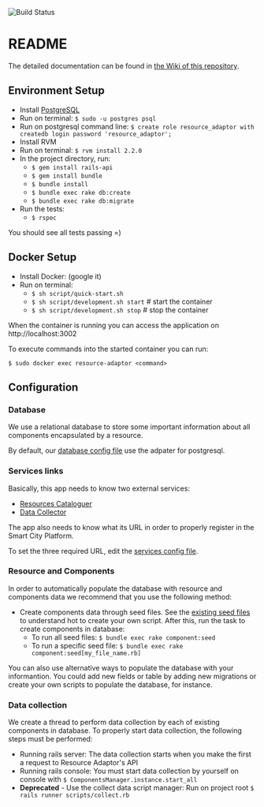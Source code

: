 ![Build Status](https://gitlab.com/smart-city-software-platform/resource-adaptor/badges/master/build.svg)

# README

The detailed documentation can be found in [the Wiki of this repository](https://gitlab.com/smart-city-software-platform/resource-adaptor/wikis/home).

## Environment Setup

* Install [PostgreSQL](https://www.postgresql.org/download/)
* Run on terminal: ```$ sudo -u postgres psql```
* Run on postgresql command line: ```$ create role resource_adaptor with createdb login password 'resource_adaptor';```
* Install RVM
* Run on terminal: ```$ rvm install 2.2.0```
* In the project directory, run:
  * ```$ gem install rails-api```
  * ```$ gem install bundle```
  * ```$ bundle install```
  * ```$ bundle exec rake db:create```
  * ```$ bundle exec rake db:migrate```
* Run the tests:
  * ```$ rspec```

You should see all tests passing =)

## Docker Setup

* Install Docker: (google it)
* Run on terminal:
  * ```$ sh script/quick-start.sh```
  * ```$ sh script/development.sh start``` # start the container
  * ```$ sh script/development.sh stop```  # stop the container

When the container is running you can access the application on
http://localhost:3002

To execute commands into the started container you can run:

```$ sudo docker exec resource-adaptor <command>```

## Configuration

### Database

We use a relational database to store some important information about all components encapsulated by a resource.

By default, our [database config file](config/database.yml) use the adpater for postgresql.

### Services links

Basically, this app needs to know two external services:
* [Resources Cataloguer](https://gitlab.com/smart-city-software-platform/resource-cataloguer)
* [Data Collector](https://gitlab.com/smart-city-software-platform/data-collector)

The app also needs to know what its URL in order to properly register in the Smart City Platform.

To set the three required URL, edit the [services config file](config/services.yml).

### Resource and Components

In order to automatically populate the database with resource and components 
data we recommend that you use the following method:

* Create components data through seed files. See the
[existing seed files](lib/seeds/) to understand hot to create your own script.
After this, run the task to create components in database:
    * To run all seed files: ```$ bundle exec rake component:seed```
    * To run a specific seed file: ```$ bundle exec rake component:seed[my_file_name.rb]```

You can also use alternative ways to populate the database with your
informantion. You could add new fields or table by adding new migrations 
or create your own scripts to populate the database, for instance.

### Data collection

We create a thread to perform data collection by each of existing components in database. 
To properly start data collection, the following steps must be performed:

* Running rails server: The data collection starts when you make the first a request to Resource Adaptor's API
* Running rails console: You must start data collection by yourself on console with ```$ ComponentsManager.instance.start_all```
* **Deprecated** - Use the collect data script manager: Run on project root ```$ rails runner scripts/collect.rb```

